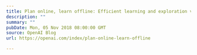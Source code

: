 ```yaml
---
title: Plan online, learn offline: Efficient learning and exploration via model-based control
description: ""
summary: ""
pubDate: Mon, 05 Nov 2018 08:00:00 GMT
source: OpenAI Blog
url: https://openai.com/index/plan-online-learn-offline

---
```


